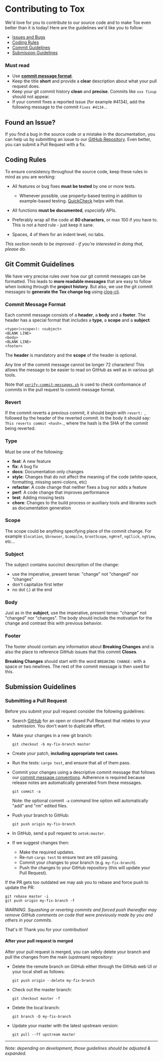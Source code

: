 # Contributing to Tox

We'd love for you to contribute to our source code and to make Tox even better than it is today! Here are the guidelines we'd like you to follow:

- [Issues and Bugs](#issue)
- [Coding Rules](#rules)
- [Commit Guidelines](#commit)
- [Submission Guidelines](#submit)

### Must read
* Use **[commit message format](#commit-message-format)**.
* Keep the title **short** and provide a **clear** description about what your pull request does.
* Keep your git commit history **clean** and **precise**. Commits like `xxx fixup` should not appear.
* If your commit fixes a reported issue (for example #4134), add the following message to the commit `Fixes #4134.`.



## <a name="issue"></a> Found an Issue?
If you find a bug in the source code or a mistake in the documentation, you can help us by submitting an issue to our [GitHub Repository][github]. Even better, you can submit a Pull Request with a fix.



## <a name="rules"></a> Coding Rules
To ensure consistency throughout the source code, keep these rules in mind as you are working:
* All features or bug fixes **must be tested** by one or more tests.
  - Whenever possible, use property-based testing in addition to example-based testing. [QuickCheck](https://github.com/BurntSushi/quickcheck) helps with that.
* All functions **must be documented**, *especially* APIs.

* Preferably wrap all the code at **80 characters**, or max 100 if you have to. This is not a *hard* rule - just keep it sane.
* Spaces, 4 of them for an indent level, no tabs.

*This section needs to be improved - if you're interested in doing that, please do.*



## <a name="commit"></a> Git Commit Guidelines

We have very precise rules over how our git commit messages can be formatted.  This leads to **more readable messages** that are easy to follow when looking through the **project history**.  But also, we use the git commit messages to **generate the Tox change log** using [clog-cli](https://github.com/clog-tool/clog-cli).


### Commit Message Format
Each commit message consists of a **header**, a **body** and a **footer**.  The header has a special
format that includes a **type**, a **scope** and a **subject**:

```
<type>(<scope>): <subject>
<BLANK LINE>
<body>
<BLANK LINE>
<footer>
```

The **header** is mandatory and the **scope** of the header is optional.

Any line of the commit message cannot be longer 72 characters! This allows the
message to be easier to read on GitHub as well as in various git tools.

Note that [`verify-commit-messages.sh`](/scripts/verify-commit-messages.sh) is
used to check conformance of commits in the pull request to commit message
format.

### Revert
If the commit reverts a previous commit, it should begin with `revert: `, followed by the header of the reverted commit. In the body it should say: `This reverts commit <hash>.`, where the hash is the SHA of the commit being reverted.

### Type
Must be one of the following:

* **feat**: A new feature
* **fix**: A bug fix
* **docs**: Documentation only changes
* **style**: Changes that do not affect the meaning of the code (white-space, formatting, missing
  semi-colons, etc)
* **refactor**: A code change that neither fixes a bug nor adds a feature
* **perf**: A code change that improves performance
* **test**: Adding missing tests
* **chore**: Changes to the build process or auxiliary tools and libraries such as documentation
  generation

### Scope
The scope could be anything specifying place of the commit change. For example `$location`,
`$browser`, `$compile`, `$rootScope`, `ngHref`, `ngClick`, `ngView`, etc...

### Subject
The subject contains succinct description of the change:

* use the imperative, present tense: "change" not "changed" nor "changes"
* don't capitalize first letter
* no dot (.) at the end

### Body
Just as in the **subject**, use the imperative, present tense: "change" not "changed" nor "changes".
The body should include the motivation for the change and contrast this with previous behavior.

### Footer
The footer should contain any information about **Breaking Changes** and is also the place to
reference GitHub issues that this commit **Closes**.

**Breaking Changes** should start with the word `BREAKING CHANGE:` with a space or two newlines. The rest of the commit message is then used for this.



## <a name="submit"></a> Submission Guidelines
### Submitting a Pull Request
Before you submit your pull request consider the following guidelines:

* Search [GitHub][github-prs] for an open or closed Pull Request that relates to your submission. You don't want to duplicate effort.
* Make your changes in a new git branch:

     ```shell
     git checkout -b my-fix-branch master
     ```

* Create your patch, **including appropriate test cases**.
* Run the tests: `cargo test`, and ensure that all of them pass.
* Commit your changes using a descriptive commit message that follows our
  [commit message conventions](#commit-message-format). Adherence is required because release notes are automatically generated from these messages.

     ```shell
     git commit -a
     ```
  Note: the optional commit `-a` command line option will automatically "add" and "rm" edited files.

* Push your branch to GitHub:

    ```shell
    git push origin my-fix-branch
    ```

* In GitHub, send a pull request to `zetok:master`.
* If we suggest changes then:
  * Make the required updates.
  * Re-run `cargo test` to ensure test are still passing.
  * Commit your changes to your branch (e.g. `my-fix-branch`).
  * Push the changes to your GitHub repository (this will update your Pull Request).

If the PR gets too outdated we may ask you to rebase and force push to update the PR:

```shell
git rebase master -i
git push origin my-fix-branch -f
```

*WARNING. Squashing or reverting commits and forced push thereafter may remove GitHub comments on code that were previously made by you and others in your commits.*

That's it! Thank you for your contribution!

#### After your pull request is merged

After your pull request is merged, you can safely delete your branch and pull the changes from the main (upstream) repository:

* Delete the remote branch on GitHub either through the GitHub web UI or your local shell as follows:

    ```shell
    git push origin --delete my-fix-branch
    ```

* Check out the master branch:

    ```shell
    git checkout master -f
    ```

* Delete the local branch:

    ```shell
    git branch -D my-fix-branch
    ```

* Update your master with the latest upstream version:

    ```shell
    git pull --ff upstream master
    ```

----
*Note: depending on development, those guidelines should be adjusted & expanded.*


[github]: https://github.com/zetok/tox
[github-prs]: https://github.com/zetok/tox/pulls
